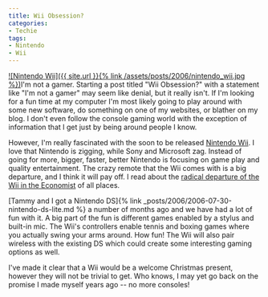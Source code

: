 ```yaml
---
title: Wii Obsession?
categories:
- Techie
tags:
- Nintendo
- Wii
---
```


[![Nintendo Wii]({{ site.url }}{% link /assets/posts/2006/nintendo_wii.jpg %})](http://www.nintendo.com/channel/wii)I'm not a gamer.
Starting a post titled "Wii Obsession?" with a statement like "I'm not a gamer" may seem like denial, but it really isn't. If I'm looking for a fun time at my computer I'm most likely going to play around with some new software, do something on one of my websites, or blather on my blog. I don't even follow the console gaming world with the exception of information that I get just by being around people I know.

However, I'm really fascinated with the soon to be released [Nintendo Wii](http://www.nintendo.com/channel/wii). I love that Nintendo is zigging, while Sony and Microsoft zag. Instead of going for more, bigger, faster, better Nintendo is focusing on game play and quality entertainment. The crazy remote that the Wii comes with is a big departure, and I think it will pay off. I read about the [radical departure of the Wii in the Economist](http://www.economist.com/business/displaystory.cfm?story_id=E1_RDRDSRS) of all places.

[Tammy and I got a Nintendo DS]{% link _posts/2006/2006-07-30-nintendo-ds-lite.md %} a number of months ago and we have had a lot of fun with it. A big part of the fun is different games enabled by a stylus and built-in mic. The Wii's controllers enable tennis and boxing games where you actually swing your arms around. How fun! The Wii will also pair wireless with the existing DS which could create some interesting gaming options as well.

I've made it clear that a Wii would be a welcome Christmas present, however they will not be trivial to get. Who knows, I may yet go back on the promise I made myself years ago -- no more consoles!
